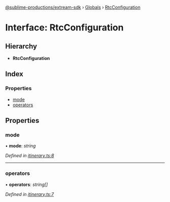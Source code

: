 [@sublime-productions/extream-sdk](../README.md) › [Globals](../globals.md) › [RtcConfiguration](rtcconfiguration.md)

# Interface: RtcConfiguration

## Hierarchy

* **RtcConfiguration**

## Index

### Properties

* [mode](rtcconfiguration.md#mode)
* [operators](rtcconfiguration.md#operators)

## Properties

###  mode

• **mode**: *string*

*Defined in [itinerary.ts:8](https://github.com/Extream-SaaS/ex-sdk/blob/fc506a8/src/itinerary.ts#L8)*

___

###  operators

• **operators**: *string[]*

*Defined in [itinerary.ts:7](https://github.com/Extream-SaaS/ex-sdk/blob/fc506a8/src/itinerary.ts#L7)*
